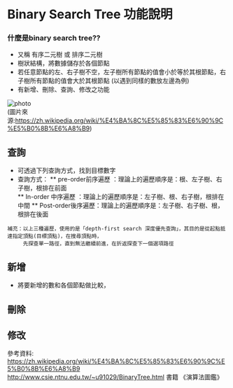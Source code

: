 # Binary Search Tree 功能說明
### 什麼是binary search tree??
   * 又稱 有序二元樹 或 排序二元樹
   * 樹狀結構，將數據儲存於各個節點
   * 若任意節點的左、右子樹不空，左子樹所有節點的值會小於等於其根節點，右子樹所有節點的值會大於其根節點 (以遇到同樣的數放左邊為例)
   * 有新增、刪除、查詢、修改之功能

![photo](https://github.com/stopraining/LearningNote/blob/master/pic/a.jpg)                           
(圖片來源:https://zh.wikipedia.org/wiki/%E4%BA%8C%E5%85%83%E6%90%9C%E5%B0%8B%E6%A8%B9)

## 查詢
   * 可透過下列查詢方式，找到目標數字
   * 查詢方式：
     ** pre-order前序遍歷 ：理論上的遍歷順序是：根、左子樹、右子樹，根排在前面  
     ** In-order 中序遍歷 ：理論上的遍歷順序是：左子樹、根、右子樹，根排在中間
     ** Post-order後序遍歷：理論上的遍歷順序是：左子樹、右子樹、根，根排在後面
     
    補充：以上三種遍歷，使用的是「depth-first search 深度優先查詢」，其目的是從起點抵達指定頂點(目標頂點)，在搜尋頂點時，
         先探查單一路徑，直到無法繼續前進，在折返探查下一個選項路徑
     
     

   
## 新增
   * 將要新增的數和各個節點做比較，
## 刪除


## 修改



參考資料:              
https://zh.wikipedia.org/wiki/%E4%BA%8C%E5%85%83%E6%90%9C%E5%B0%8B%E6%A8%B9                                  
http://www.csie.ntnu.edu.tw/~u91029/BinaryTree.html
書籍 《演算法圖鑑》

